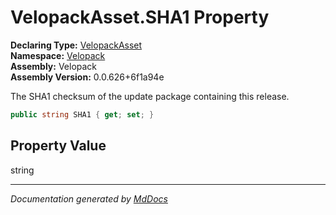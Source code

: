 ﻿<!--  
  <auto-generated>   
    The contents of this file were generated by a tool.  
    Changes to this file may be list if the file is regenerated  
  </auto-generated>   
-->

# VelopackAsset.SHA1 Property

**Declaring Type:** [VelopackAsset](../index.md)  
**Namespace:** [Velopack](../../index.md)  
**Assembly:** Velopack  
**Assembly Version:** 0.0.626+6f1a94e

 The SHA1 checksum of the update package containing this release. 

```csharp
public string SHA1 { get; set; }
```

## Property Value

string

___

*Documentation generated by [MdDocs](https://github.com/ap0llo/mddocs)*

